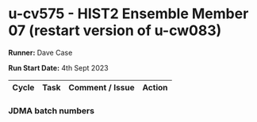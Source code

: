 # u-cv575 - HIST2 Ensemble Member 07 (restart version of u-cw083)

**Runner:** Dave Case

**Run Start Date:** 4th Sept 2023

| Cycle | Task | Comment / Issue | Action |
| ---   | ---  | ---             | ---    |

### JDMA batch numbers
